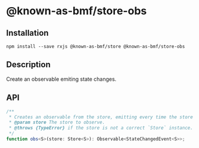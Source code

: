 # @known-as-bmf/store-obs

<!-- [![Build Status](https://travis-ci.org/known-as-bmf/store-middleware-validator.svg?branch=master)](https://travis-ci.org/known-as-bmf/store-middleware-validator)
[![Known Vulnerabilities](https://snyk.io/test/github/known-as-bmf/store-middleware-validator/badge.svg?targetFile=package.json)](https://snyk.io/test/github/known-as-bmf/store-middleware-validator?targetFile=package.json) -->

## Installation

`npm install --save rxjs @known-as-bmf/store @known-as-bmf/store-obs`

## Description

Create an observable emiting state changes.

## API

```ts
/**
 * Creates an observable from the store, emitting every time the store is updated.
 * @param store The store to observe.
 * @throws {TypeError} if the store is not a correct `Store` instance.
 */
function obs<S>(store: Store<S>): Observable<StateChangedEvent<S>>;
```
